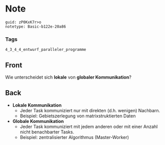 # Note
```
guid: zP0KxK7r>o
notetype: Basic-b122e-20a86
```

### Tags
```
4_3_4_4_entwurf_paralleler_programme
```

## Front
Wie unterscheidet sich <b>lokale</b> von <b>globaler
Kommunikation</b>?

## Back
<ul>
  <li>
    <strong>Lokale Kommunikation</strong>
    <ul>
      <li>Jeder Task kommuniziert nur mit direkten (d.h. wenigen)
      Nachbarn.
      <li>Beispiel: Gebietszerlegung von matrixstruktierten Daten
    </ul>
  <li>
    <strong>Globale Kommunikation</strong>
    <ul>
      <li>Jeder Task kommuniziert mit jedem anderen oder mit einer
      Anzahl nicht benachbarter Tasks.
      <li>Beispiel: zentralisierter Algorithmus (Master-Worker)
    </ul>
</ul>
